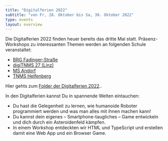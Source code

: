 ```yaml
---
title: "Digitalferien 2022"
subtitle: "von Fr, 28. Oktober bis Sa, 30. Oktober 2022"
type: events
layout: overview
---
```

Die Digitalferien 2022 finden heuer bereits das dritte Mal statt. Präsenz-Workshops zu interessanten Themen werden an folgenden Schule veranstaltet:

- [BRG Fadinger-Straße](https://www.fadi.at)
- [digiTNMS 27 (Linz)](https://digims27.at)
- [MS Andorf](http://www.msandorf.at)
- [TNMS Helfenberg](https://time-mittelschule.at)

Hier gehts zum  [Folder der Digitalferien 2022](img/2022-09-14_Digiferien_Folder_web.pdf)..

In den Digitalferien kannst Du in spannende Welten eintauchen:
- Du hast die Gelegenheit zu lernen, wie humanoide Roboter programmiert werden und was man alles mit ihnen machen kann!
- Du kannst dein eigenes – Smartphone-taugliches – Game entwickeln und dich durch ein Asteroidenfeld kämpfen.
- In einem Workshop entdeckten wir HTML und TypeScript und erstellen damit eine Web App und ein Browser Game.




